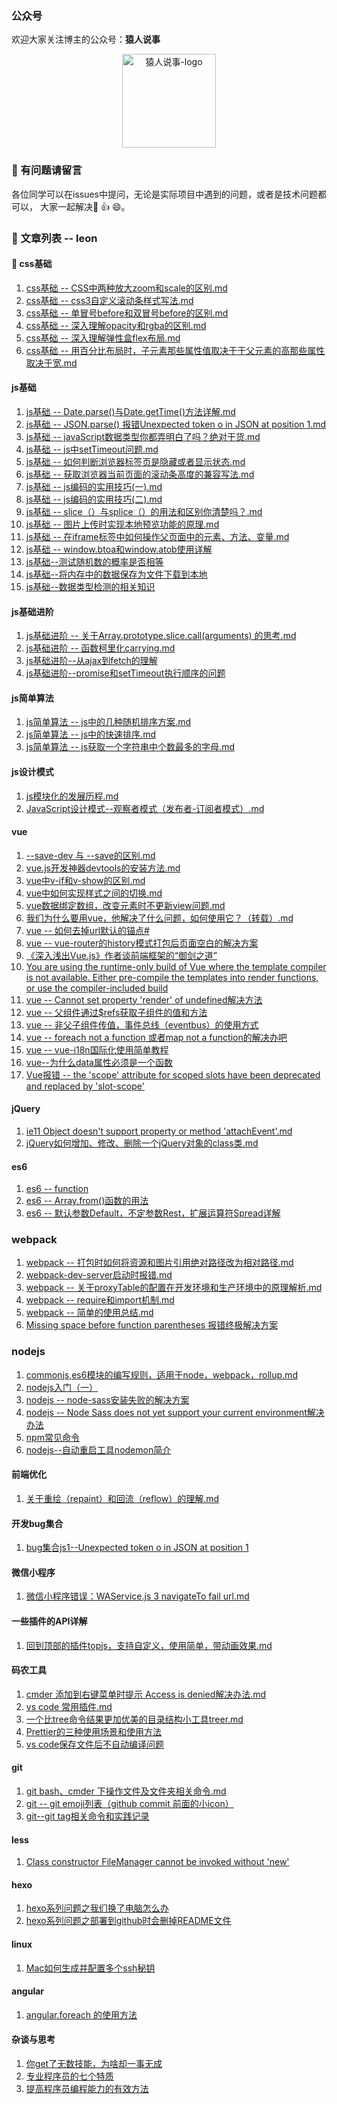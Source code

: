 ### 公众号
欢迎大家关注博主的公众号：<strong>猿人说事</strong>
<p align="center">
  <img src="http://storage.360buyimg.com/cdn-upload/yuanRenQR83057a63644441fda8a095ae68c574c5.jpg" alt="猿人说事-logo" width="150px" height="150px"/>
  <br>
</p>

### :bug: 有问题请留言
各位同学可以在issues中提问，无论是实际项目中遇到的问题，或者是技术问题都可以， 大家一起解决:100: :+1: :smile:。

### :book: 文章列表 -- leon


#### :art: css基础
1. [css基础 -- CSS中两种放大zoom和scale的区别.md](https://github.com/LeonWuV/FE-blog-repository/blob/master/css%E5%9F%BA%E7%A1%80/CSS%E4%B8%AD%E4%B8%A4%E7%A7%8D%E6%94%BE%E5%A4%A7zoom%E5%92%8Cscale%E7%9A%84%E5%8C%BA%E5%88%AB.md)
2. [css基础 -- css3自定义滚动条样式写法.md](https://github.com/LeonWuV/FE-blog-repository/blob/master/css%E5%9F%BA%E7%A1%80/css3%E8%87%AA%E5%AE%9A%E4%B9%89%E6%BB%9A%E5%8A%A8%E6%9D%A1%E6%A0%B7%E5%BC%8F%E5%86%99%E6%B3%95.md)
3. [css基础 -- 单冒号before和双冒号before的区别.md](https://github.com/LeonWuV/FE-blog-repository/blob/master/css%E5%9F%BA%E7%A1%80/css%E5%9F%BA%E7%A1%80--%E5%8D%95%E5%86%92%E5%8F%B7before%E5%92%8C%E5%8F%8C%E5%86%92%E5%8F%B7before%E7%9A%84%E5%8C%BA%E5%88%AB.md)
4. [css基础 -- 深入理解opacity和rgba的区别.md](https://github.com/LeonWuV/FE-blog-repository/blob/master/css%E5%9F%BA%E7%A1%80/css%E5%9F%BA%E7%A1%80--%E6%B7%B1%E5%85%A5%E7%90%86%E8%A7%A3opacity%E5%92%8Crgba%E7%9A%84%E5%8C%BA%E5%88%AB.md)
5. [css基础 -- 深入理解弹性盒flex布局.md](https://github.com/LeonWuV/FE-blog-repository/blob/master/css%E5%9F%BA%E7%A1%80/%E6%B7%B1%E5%85%A5%E7%90%86%E8%A7%A3%E5%BC%B9%E6%80%A7%E7%9B%92flex%E5%B8%83%E5%B1%80.md)
6. [css基础 -- 用百分比布局时，子元素那些属性值取决于于父元素的高那些属性取决于宽.md](https://github.com/LeonWuV/FE-blog-repository/blob/master/css%E5%9F%BA%E7%A1%80/%E7%94%A8%E7%99%BE%E5%88%86%E6%AF%94%E5%B8%83%E5%B1%80%E6%97%B6%EF%BC%8C%E5%AD%90%E5%85%83%E7%B4%A0%E9%82%A3%E4%BA%9B%E5%B1%9E%E6%80%A7%E5%80%BC%E5%8F%96%E5%86%B3%E4%BA%8E%E4%BA%8E%E7%88%B6%E5%85%83%E7%B4%A0%E7%9A%84%E9%AB%98%E9%82%A3%E4%BA%9B%E5%B1%9E%E6%80%A7%E5%8F%96%E5%86%B3%E4%BA%8E%E5%AE%BD.md)


#### js基础
1. [js基础 -- Date.parse()与Date.getTime()方法详解.md](https://github.com/LeonWuV/FE-blog-repository/blob/master/js%E5%9F%BA%E7%A1%80/Date.parse()%E4%B8%8EDate.getTime()%E6%96%B9%E6%B3%95%E8%AF%A6%E8%A7%A3.md)
2. [js基础 -- JSON.parse() 报错Unexpected token o in JSON at position 1.md](https://github.com/LeonWuV/FE-blog-repository/blob/master/js%E5%9F%BA%E7%A1%80/JSON.parse()%20%E6%8A%A5%E9%94%99Unexpected%20token%20o%20in%20JSON%20at%20position%201.md)
3. [js基础 -- javaScript数据类型你都弄明白了吗？绝对干货.md](https://github.com/LeonWuV/FE-blog-repository/blob/master/js%E5%9F%BA%E7%A1%80/javaScript%E6%95%B0%E6%8D%AE%E7%B1%BB%E5%9E%8B%E4%BD%A0%E9%83%BD%E5%BC%84%E6%98%8E%E7%99%BD%E4%BA%86%E5%90%97%EF%BC%9F%E7%BB%9D%E5%AF%B9%E5%B9%B2%E8%B4%A7.md)
4. [js基础 -- js中setTimeout问题.md](https://github.com/LeonWuV/FE-blog-repository/blob/master/js%E5%9F%BA%E7%A1%80/js%E5%9F%BA%E7%A1%80--setTimeout%E9%97%AE%E9%A2%98.md)
5. [js基础 -- 如何判断浏览器标签页是隐藏或者显示状态.md](https://github.com/LeonWuV/FE-blog-repository/blob/master/js%E5%9F%BA%E7%A1%80/js%E5%9F%BA%E7%A1%80--%E5%A6%82%E4%BD%95%E5%88%A4%E6%96%AD%E6%B5%8F%E8%A7%88%E5%99%A8%E6%A0%87%E7%AD%BE%E9%A1%B5%E6%98%AF%E9%9A%90%E8%97%8F%E6%88%96%E8%80%85%E6%98%BE%E7%A4%BA%E7%8A%B6%E6%80%81.md)
6. [js基础 -- 获取浏览器当前页面的滚动条高度的兼容写法.md](https://github.com/LeonWuV/FE-blog-repository/blob/master/js%E5%9F%BA%E7%A1%80/js%E5%9F%BA%E7%A1%80--%E8%8E%B7%E5%8F%96%E6%B5%8F%E8%A7%88%E5%99%A8%E5%BD%93%E5%89%8D%E9%A1%B5%E9%9D%A2%E7%9A%84%E6%BB%9A%E5%8A%A8%E6%9D%A1%E9%AB%98%E5%BA%A6%E7%9A%84%E5%85%BC%E5%AE%B9%E5%86%99%E6%B3%95.md)
7. [js基础 -- js编码的实用技巧(一).md](https://github.com/LeonWuV/FE-blog-repository/blob/master/js%E5%9F%BA%E7%A1%80/js%E7%BC%96%E7%A0%81%E7%9A%84%E5%AE%9E%E7%94%A8%E6%8A%80%E5%B7%A7(%E4%B8%80).md)
8. [js基础 -- js编码的实用技巧(二).md](https://github.com/LeonWuV/FE-blog-repository/blob/master/js%E5%9F%BA%E7%A1%80/js%E7%BC%96%E7%A0%81%E7%9A%84%E5%AE%9E%E7%94%A8%E6%8A%80%E5%B7%A7(%E4%B8%80).md)
9. [js基础 --  slice（）与splice（）的用法和区别你清楚吗？.md](https://github.com/LeonWuV/FE-blog-repository/blob/master/js%E5%9F%BA%E7%A1%80/slice%EF%BC%88%EF%BC%89%E4%B8%8Esplice%EF%BC%88%EF%BC%89%E7%9A%84%E7%94%A8%E6%B3%95%E5%92%8C%E5%8C%BA%E5%88%AB%E4%BD%A0%E6%B8%85%E6%A5%9A%E5%90%97%EF%BC%9F.md)
10. [js基础 -- 图片上传时实现本地预览功能的原理.md](https://github.com/LeonWuV/FE-blog-repository/blob/master/js%E5%9F%BA%E7%A1%80/%E5%9B%BE%E7%89%87%E4%B8%8A%E4%BC%A0%E6%97%B6%E5%AE%9E%E7%8E%B0%E6%9C%AC%E5%9C%B0%E9%A2%84%E8%A7%88%E5%8A%9F%E8%83%BD%E7%9A%84%E5%8E%9F%E7%90%86.md)
11. [js基础 -- 在iframe标签中如何操作父页面中的元素、方法、变量.md](https://github.com/LeonWuV/FE-blog-repository/blob/master/js%E5%9F%BA%E7%A1%80/%E5%A6%82%E4%BD%95%E6%93%8D%E4%BD%9Ciframe%E7%88%B6%E9%A1%B5%E9%9D%A2%E4%B8%AD%E7%9A%84%E5%85%83%E7%B4%A0%E3%80%81%E6%96%B9%E6%B3%95%E3%80%81%E5%8F%98%E9%87%8F.md)
12. [js基础 -- window.btoa和window.atob使用详解](https://github.com/LeonWuV/FE-blog-repository/blob/master/js%E5%9F%BA%E7%A1%80/js%E5%9F%BA%E7%A1%80%20--%20window.btoa%E5%92%8Cwindow.atob%E4%BD%BF%E7%94%A8%E8%AF%A6%E8%A7%A3.md)
13. [js基础--测试随机数的概率是否相等](https://github.com/LeonWuV/FE-blog-repository/blob/master/js%E5%9F%BA%E7%A1%80/js%E5%9F%BA%E7%A1%80--%E6%B5%8B%E8%AF%95%E9%9A%8F%E6%9C%BA%E6%95%B0%E7%9A%84%E6%A6%82%E7%8E%87%E6%98%AF%E5%90%A6%E7%9B%B8%E7%AD%89.md)
14. [js基础--将内存中的数据保存为文件下载到本地](https://github.com/LeonWuV/FE-blog-repository/blob/master/js%E5%9F%BA%E7%A1%80/js%E5%9F%BA%E7%A1%80--%E5%B0%86%E5%86%85%E5%AD%98%E4%B8%AD%E7%9A%84%E6%95%B0%E6%8D%AE%E4%BF%9D%E5%AD%98%E4%B8%BA%E6%96%87%E4%BB%B6%E4%B8%8B%E8%BD%BD%E5%88%B0%E6%9C%AC%E5%9C%B0.md)
15. [js基础--数据类型检测的相关知识](https://github.com/LeonWuV/FE-blog-repository/blob/master/js%E5%9F%BA%E7%A1%80/js%E5%9F%BA%E7%A1%80--%E6%95%B0%E6%8D%AE%E7%B1%BB%E5%9E%8B%E6%A3%80%E6%B5%8B%E7%9A%84%E7%9B%B8%E5%85%B3%E7%9F%A5%E8%AF%86.md)

#### js基础进阶
1. [js基础进阶 -- 关于Array.prototype.slice.call(arguments) 的思考.md](https://github.com/LeonWuV/FE-blog-repository/blob/master/js%E5%9F%BA%E7%A1%80%E8%BF%9B%E9%98%B6/js%E5%9F%BA%E7%A1%80%E8%BF%9B%E9%98%B6--%E5%85%B3%E4%BA%8EArray.prototype.slice.call(arguments)%20%E7%9A%84%E6%80%9D%E8%80%83.md)
2. [js基础进阶 -- 函数柯里化carrying.md](https://github.com/LeonWuV/FE-blog-repository/blob/master/js%E5%9F%BA%E7%A1%80%E8%BF%9B%E9%98%B6/js%E5%9F%BA%E7%A1%80%E8%BF%9B%E9%98%B6--%E5%87%BD%E6%95%B0%E6%9F%AF%E9%87%8C%E5%8C%96carrying.md)
3. [js基础进阶--从ajax到fetch的理解](https://github.com/LeonWuV/FE-blog-repository/blob/master/js%E5%9F%BA%E7%A1%80%E8%BF%9B%E9%98%B6/js%E5%9F%BA%E7%A1%80%E8%BF%9B%E9%98%B6--%E4%BB%8Eajax%E5%88%B0fetch%E7%9A%84%E7%90%86%E8%A7%A3.md)
4. [js基础进阶--promise和setTimeout执行顺序的问题](https://github.com/LeonWuV/FE-blog-repository/blob/master/js%E5%9F%BA%E7%A1%80%E8%BF%9B%E9%98%B6/js%E5%9F%BA%E7%A1%80%E8%BF%9B%E9%98%B6--promise%E5%92%8CsetTimeout%E6%89%A7%E8%A1%8C%E9%A1%BA%E5%BA%8F%E7%9A%84%E9%97%AE%E9%A2%98.md)


#### js简单算法
1. [js简单算法 -- js中的几种随机排序方案.md](https://github.com/LeonWuV/FE-blog-repository/blob/master/js%E7%AE%80%E5%8D%95%E7%AE%97%E6%B3%95/js%E4%B8%AD%E7%9A%84%E5%87%A0%E7%A7%8D%E9%9A%8F%E6%9C%BA%E6%8E%92%E5%BA%8F%E6%96%B9%E6%A1%88.md)
2. [js简单算法 -- js中的快速排序.md](https://github.com/LeonWuV/FE-blog-repository/blob/master/js%E7%AE%80%E5%8D%95%E7%AE%97%E6%B3%95/js%E4%B8%AD%E7%9A%84%E5%BF%AB%E9%80%9F%E6%8E%92%E5%BA%8F.md)
3. [js简单算法 -- js获取一个字符串中个数最多的字母.md](https://github.com/LeonWuV/FE-blog-repository/blob/master/js%E7%AE%80%E5%8D%95%E7%AE%97%E6%B3%95/js%E8%8E%B7%E5%8F%96%E4%B8%80%E4%B8%AA%E5%AD%97%E7%AC%A6%E4%B8%B2%E4%B8%AD%E4%B8%AA%E6%95%B0%E6%9C%80%E5%A4%9A%E7%9A%84%E5%AD%97%E6%AF%8D.md)

#### js设计模式
1. [js模块化的发展历程.md](https://github.com/LeonWuV/FE-blog-repository/blob/master/js%E8%AE%BE%E8%AE%A1%E6%A8%A1%E5%BC%8F/js%E6%A8%A1%E5%9D%97%E5%8C%96%E7%9A%84%E5%8F%91%E5%B1%95%E5%8E%86%E7%A8%8B.md)
2. [JavaScript设计模式--观察者模式（发布者-订阅者模式）.md](https://github.com/LeonWuV/FE-blog-repository/blob/master/js%E8%AE%BE%E8%AE%A1%E6%A8%A1%E5%BC%8F/JavaScript%E8%AE%BE%E8%AE%A1%E6%A8%A1%E5%BC%8F--%E8%A7%82%E5%AF%9F%E8%80%85%E6%A8%A1%E5%BC%8F%EF%BC%88%E5%8F%91%E5%B8%83%E8%80%85-%E8%AE%A2%E9%98%85%E8%80%85%E6%A8%A1%E5%BC%8F%EF%BC%89.md)

#### vue
1. [--save-dev 与 --save的区别.md](https://github.com/LeonWuV/FE-blog-repository/blob/master/vue/--save-dev%20%E4%B8%8E%20--save%E7%9A%84%E5%8C%BA%E5%88%AB.md)
2. [vue.js开发神器devtools的安装方法.md](https://github.com/LeonWuV/FE-blog-repository/blob/master/vue/vue.js%E5%BC%80%E5%8F%91%E7%A5%9E%E5%99%A8devtools%E7%9A%84%E5%AE%89%E8%A3%85%E6%96%B9%E6%B3%95.md)
3. [vue中v-if和v-show的区别.md](https://github.com/LeonWuV/FE-blog-repository/blob/master/vue/vue%E4%B8%ADv-if%E5%92%8Cv-show%E7%9A%84%E5%8C%BA%E5%88%AB.md)
4. [vue中如何实现样式之间的切换.md](https://github.com/LeonWuV/FE-blog-repository/blob/master/vue/vue%E4%B8%AD%E5%A6%82%E4%BD%95%E5%AE%9E%E7%8E%B0%E6%A0%B7%E5%BC%8F%E4%B9%8B%E9%97%B4%E7%9A%84%E5%88%87%E6%8D%A2.md)
5. [vue数据绑定数组，改变元素时不更新view问题.md](https://github.com/LeonWuV/FE-blog-repository/blob/master/vue/vue%E6%95%B0%E6%8D%AE%E7%BB%91%E5%AE%9A%E6%95%B0%E7%BB%84%EF%BC%8C%E6%94%B9%E5%8F%98%E5%85%83%E7%B4%A0%E6%97%B6%E4%B8%8D%E6%9B%B4%E6%96%B0view%E9%97%AE%E9%A2%98.md)
6. [我们为什么要用vue，他解决了什么问题，如何使用它？（转载）.md](https://github.com/LeonWuV/FE-blog-repository/blob/master/vue/%E6%88%91%E4%BB%AC%E4%B8%BA%E4%BB%80%E4%B9%88%E8%A6%81%E7%94%A8vue%EF%BC%8C%E4%BB%96%E8%A7%A3%E5%86%B3%E4%BA%86%E4%BB%80%E4%B9%88%E9%97%AE%E9%A2%98%EF%BC%8C%E5%A6%82%E4%BD%95%E4%BD%BF%E7%94%A8%E5%AE%83%EF%BC%9F%EF%BC%88%E8%BD%AC%E8%BD%BD%EF%BC%89.md)
7. [vue -- 如何去掉url默认的锚点#](https://github.com/LeonWuV/FE-blog-repository/blob/master/vue/vue%20--%20%E5%A6%82%E4%BD%95%E5%8E%BB%E6%8E%89url%E9%BB%98%E8%AE%A4%E7%9A%84%E9%94%9A%E7%82%B9%23.md)
8. [vue -- vue-router的history模式打包后页面空白的解决方案](https://github.com/LeonWuV/FE-blog-repository/blob/master/vue/vue%20--%20vue-router%E7%9A%84history%E6%A8%A1%E5%BC%8F%E6%89%93%E5%8C%85%E5%90%8E%E9%A1%B5%E9%9D%A2%E7%A9%BA%E7%99%BD%E7%9A%84%E8%A7%A3%E5%86%B3%E6%96%B9%E6%A1%88.md)
9. [《深入浅出Vue.js》作者谈前端框架的“御剑之道”](https://github.com/LeonWuV/FE-blog-repository/blob/master/vue/%E3%80%8A%E6%B7%B1%E5%85%A5%E6%B5%85%E5%87%BAVue.js%E3%80%8B%E4%BD%9C%E8%80%85%E8%B0%88%E5%89%8D%E7%AB%AF%E6%A1%86%E6%9E%B6%E7%9A%84%E2%80%9C%E5%BE%A1%E5%89%91%E4%B9%8B%E9%81%93%E2%80%9D.md)
10. [You are using the runtime-only build of Vue where the template compiler is not available. Either pre-compile the templates into render functions, or use the compiler-included build](https://github.com/LeonWuV/FE-blog-repository/blob/master/vue/You%20are%20using%20the%20runtime-only%20build%20of%20Vue%20where%20the%20template%20compiler%20is%20not%20a.md)
11. [vue -- Cannot set property 'render' of undefined解决方法](https://github.com/LeonWuV/FE-blog-repository/blob/master/vue/vue%20--%20Cannot%20set%20property%20'render'%20of%20undefined%E8%A7%A3%E5%86%B3%E6%96%B9%E6%B3%95.md)
12. [vue -- 父组件通过$refs获取子组件的值和方法](https://github.com/LeonWuV/FE-blog-repository/blob/master/vue/vue%20--%20%E7%88%B6%E7%BB%84%E4%BB%B6%E9%80%9A%E8%BF%87%24refs%E8%8E%B7%E5%8F%96%E5%AD%90%E7%BB%84%E4%BB%B6%E7%9A%84%E5%80%BC%E5%92%8C%E6%96%B9%E6%B3%95.md)
13. [vue -- 非父子组件传值，事件总线（eventbus）的使用方式](https://github.com/LeonWuV/FE-blog-repository/blob/master/vue/vue%20--%20%E9%9D%9E%E7%88%B6%E5%AD%90%E7%BB%84%E4%BB%B6%E4%BC%A0%E5%80%BC%EF%BC%8C%E4%BA%8B%E4%BB%B6%E6%80%BB%E7%BA%BF%EF%BC%88eventbus%EF%BC%89%E7%9A%84%E4%BD%BF%E7%94%A8%E6%96%B9%E5%BC%8F.md)
14. [vue -- foreach not a function 或者map not a function的解决办吧](https://github.com/LeonWuV/FE-blog-repository/blob/master/vue/vue%20--%20foreach%20not%20a%20function%20%E6%88%96%E8%80%85map%20not%20a%20function%E7%9A%84%E8%A7%A3%E5%86%B3%E5%8A%9E%E5%90%A7.md)
15. [vue -- vue-i18n国际化使用简单教程](https://github.com/LeonWuV/FE-blog-repository/blob/master/vue/vue%20--%20vue-i18n%E5%9B%BD%E9%99%85%E5%8C%96%E4%BD%BF%E7%94%A8%E7%AE%80%E5%8D%95%E6%95%99%E7%A8%8B.md)
16. [vue--为什么data属性必须是一个函数](https://github.com/LeonWuV/FE-blog-repository/blob/master/vue/vue--%E4%B8%BA%E4%BB%80%E4%B9%88data%E5%B1%9E%E6%80%A7%E5%BF%85%E9%A1%BB%E6%98%AF%E4%B8%80%E4%B8%AA%E5%87%BD%E6%95%B0.md)
16. <a href="/vue/Vue报错 -- the 'scope' attribute for scoped slots have been deprecated and replaced by 'slot-scope'.md">Vue报错 -- the 'scope' attribute for scoped slots have been deprecated and replaced by 'slot-scope'</a>

#### jQuery
1. [ie11 Object doesn't support property or method 'attachEvent'.md](https://github.com/LeonWuV/FE-blog-repository/blob/master/jQuery/ie11%20Object%20doesn't%20support%20property%20or%20method%20'attachEvent'.md)
2. [jQuery如何增加、修改、删除一个jQuery对象的class类.md](https://github.com/LeonWuV/FE-blog-repository/blob/master/jQuery/jQuery%E5%A6%82%E4%BD%95%E5%A2%9E%E5%8A%A0%E3%80%81%E4%BF%AE%E6%94%B9%E3%80%81%E5%88%A0%E9%99%A4%E4%B8%80%E4%B8%AAjQuery%E5%AF%B9%E8%B1%A1%E7%9A%84class%E7%B1%BB.md)

#### es6
1. [es6 -- function](https://github.com/LeonWuV/FE-blog-repository/blob/master/es6/es6--function.md)
2. [es6 -- Array.from()函数的用法](https://github.com/LeonWuV/FE-blog-repository/blob/master/es6/es6%20--%20Array.from()%E5%87%BD%E6%95%B0%E7%9A%84%E7%94%A8%E6%B3%95.md)
3. [es6 -- 默认参数Default，不定参数Rest，扩展运算符Spread详解](https://github.com/LeonWuV/FE-blog-repository/blob/master/es6/es6%20--%20%E9%BB%98%E8%AE%A4%E5%8F%82%E6%95%B0Default%EF%BC%8C%E4%B8%8D%E5%AE%9A%E5%8F%82%E6%95%B0Rest%EF%BC%8C%E6%89%A9%E5%B1%95%E8%BF%90%E7%AE%97%E7%AC%A6Spread%E8%AF%A6%E8%A7%A3.md)

### webpack
1. [webpack -- 打包时如何将资源和图片引用绝对路径改为相对路径.md](https://github.com/LeonWuV/FE-blog-repository/blob/master/webpack/webpack%20--%20%E6%89%93%E5%8C%85%E6%97%B6%E5%A6%82%E4%BD%95%E5%B0%86%E8%B5%84%E6%BA%90%E5%92%8C%E5%9B%BE%E7%89%87%E5%BC%95%E7%94%A8%E7%BB%9D%E5%AF%B9%E8%B7%AF%E5%BE%84%E6%94%B9%E4%B8%BA%E7%9B%B8%E5%AF%B9%E8%B7%AF%E5%BE%84.md)
2. [webpack-dev-server启动时报错.md](https://github.com/LeonWuV/FE-blog-repository/blob/master/webpack/webpack-dev-server%E5%90%AF%E5%8A%A8%E6%97%B6%E6%8A%A5%E9%94%99.md)
3. [webpack -- 关于proxyTable的配置在开发环境和生产环境中的原理解析.md](https://github.com/LeonWuV/FE-blog-repository/blob/master/webpack/webpack%20--%20%E5%85%B3%E4%BA%8EproxyTable%E7%9A%84%E9%85%8D%E7%BD%AE%E5%9C%A8%E5%BC%80%E5%8F%91%E7%8E%AF%E5%A2%83%E5%92%8C%E7%94%9F%E4%BA%A7%E7%8E%AF%E5%A2%83%E4%B8%AD%E7%9A%84%E5%8E%9F%E7%90%86%E8%A7%A3%E6%9E%90.md)
4. [webpack -- require和import机制.md](https://github.com/LeonWuV/FE-blog-repository/blob/master/webpack/webpack%20--%20require%E5%92%8Cimport%E6%9C%BA%E5%88%B6.md)
5. [webpack -- 简单的使用总结.md](https://github.com/LeonWuV/FE-blog-repository/blob/master/webpack/webpack%20--%20%E7%AE%80%E5%8D%95%E7%9A%84%E4%BD%BF%E7%94%A8%E6%80%BB%E7%BB%93.md)
6. [Missing space before function parentheses 报错终极解决方案](https://github.com/LeonWuV/FE-blog-repository/blob/master/webpack/Missing%20space%20before%20function%20parentheses%20%E6%8A%A5%E9%94%99%E7%BB%88%E6%9E%81%E8%A7%A3%E5%86%B3%E6%96%B9%E6%A1%88.md)

### nodejs
1. [commonjs,es6模块的编写规则，适用于node，webpack，rollup.md](https://github.com/LeonWuV/FE-blog-repository/blob/master/nodejs/commonjs%2Ces6%E6%A8%A1%E5%9D%97%E7%9A%84%E7%BC%96%E5%86%99%E8%A7%84%E5%88%99%EF%BC%8C%E9%80%82%E7%94%A8%E4%BA%8Enode%EF%BC%8Cwebpack%EF%BC%8Crollup.md)
2. [nodejs入门（一）](https://github.com/LeonWuV/FE-blog-repository/blob/master/nodejs/nodejs%E5%85%A5%E9%97%A8%EF%BC%88%E4%B8%80%EF%BC%89.md)
3. [nodejs -- node-sass安装失败的解决方案](https://github.com/LeonWuV/FE-blog-repository/blob/master/nodejs/nodejs%20--%20node-sass%E5%AE%89%E8%A3%85%E5%A4%B1%E8%B4%A5%E7%9A%84%E8%A7%A3%E5%86%B3%E6%96%B9%E6%A1%88.md)
4. [nodejs -- Node Sass does not yet support your current environment解决办法](https://github.com/LeonWuV/FE-blog-repository/blob/master/nodejs/nodejs%20--%20Node%20Sass%20does%20not%20yet%20support%20your%20current%20environment%E8%A7%A3%E5%86%B3%E5%8A%9E%E6%B3%95.md)
5. [npm常见命令](https://github.com/LeonWuV/FE-blog-repository/blob/master/nodejs/npm%E5%B8%B8%E8%A7%81%E5%91%BD%E4%BB%A4.md)
6. [nodejs--自动重启工具nodemon简介](https://github.com/LeonWuV/FE-blog-repository/blob/master/nodejs/nodejs--%E8%87%AA%E5%8A%A8%E9%87%8D%E5%90%AF%E5%B7%A5%E5%85%B7nodemon%E7%AE%80%E4%BB%8B.md)

#### 前端优化
1. [关于重绘（repaint）和回流（reflow）的理解.md](https://github.com/LeonWuV/FE-blog-repository/blob/master/%E5%89%8D%E7%AB%AF%E4%BC%98%E5%8C%96/%E5%85%B3%E4%BA%8E%E9%87%8D%E7%BB%98%EF%BC%88repaint%EF%BC%89%E5%92%8C%E5%9B%9E%E6%B5%81%EF%BC%88reflow%EF%BC%89%E7%9A%84%E7%90%86%E8%A7%A3.md)

#### 开发bug集合
1. [bug集合js1--Unexpected token o in JSON at position 1](https://github.com/LeonWuV/FE-blog-repository/blob/master/%E5%BC%80%E5%8F%91bug%E9%9B%86%E5%90%88/bug%E9%9B%86%E5%90%88js1--Unexpected%20token%20o%20in%20JSON%20at%20position%201.md)

#### 微信小程序
1. [微信小程序错误：WAService.js 3 navigateTo fail url.md](https://github.com/LeonWuV/FE-blog-repository/blob/master/%E5%BE%AE%E4%BF%A1%E5%B0%8F%E7%A8%8B%E5%BA%8F/%E5%BE%AE%E4%BF%A1%E5%B0%8F%E7%A8%8B%E5%BA%8F%E9%94%99%E8%AF%AF%EF%BC%9AWAService.js%203%20navigateTo%20fail%20url.md)

#### 一些插件的API详解
1. [回到顶部的插件topjs，支持自定义，使用简单，带动画效果.md](https://github.com/LeonWuV/FE-blog-repository/blob/master/%E6%8F%92%E4%BB%B6API%E8%AF%A6%E8%A7%A3/%E8%87%AA%E5%B7%B1%E5%86%99%E4%BA%86%E4%B8%80%E4%B8%AA%E5%9B%9E%E5%88%B0%E9%A1%B6%E9%83%A8%E7%9A%84%E6%8F%92%E4%BB%B6topjs%EF%BC%8C%E6%94%AF%E6%8C%81%E8%87%AA%E5%AE%9A%E4%B9%89%EF%BC%8C%E4%BD%BF%E7%94%A8%E7%AE%80%E5%8D%95%EF%BC%8C%E5%B8%A6%E5%8A%A8%E7%94%BB%E6%95%88%E6%9E%9C.md)

#### 码农工具
1. [cmder 添加到右键菜单时提示 Access is denied解决办法.md](https://github.com/LeonWuV/FE-blog-repository/blob/master/%E7%A0%81%E5%86%9C%E5%B7%A5%E5%85%B7/cmder%20%E6%B7%BB%E5%8A%A0%E5%88%B0%E5%8F%B3%E9%94%AE%E8%8F%9C%E5%8D%95%E6%97%B6%E6%8F%90%E7%A4%BA%20Access%20is%20denied%E8%A7%A3%E5%86%B3%E5%8A%9E%E6%B3%95.md)
2. [vs code 常用插件.md](https://github.com/LeonWuV/FE-blog-repository/blob/master/%E7%A0%81%E5%86%9C%E5%B7%A5%E5%85%B7/vs%20code%20%E5%B8%B8%E7%94%A8%E6%8F%92%E4%BB%B6.md)
3. [一个比tree命令结果更加优美的目录结构小工具treer.md](https://github.com/LeonWuV/FE-blog-repository/blob/master/%E7%A0%81%E5%86%9C%E5%B7%A5%E5%85%B7/%E4%B8%80%E4%B8%AA%E6%AF%94tree%E5%91%BD%E4%BB%A4%E7%BB%93%E6%9E%9C%E6%9B%B4%E5%8A%A0%E4%BC%98%E7%BE%8E%E7%9A%84%E7%9B%AE%E5%BD%95%E7%BB%93%E6%9E%84%E5%B0%8F%E5%B7%A5%E5%85%B7treer.md)
4. [Prettier的三种使用场景和使用方法](https://github.com/LeonWuV/FE-blog-repository/blob/master/%E7%A0%81%E5%86%9C%E5%B7%A5%E5%85%B7/Prettier%E7%9A%84%E4%B8%89%E7%A7%8D%E4%BD%BF%E7%94%A8%E5%9C%BA%E6%99%AF%E5%92%8C%E4%BD%BF%E7%94%A8%E6%96%B9%E6%B3%95.md)
5. <a href="/码农工具/vs code保存文件后不自动编译问题.md">vs code保存文件后不自动编译问题</a>

#### git
1. [git bash、cmder 下操作文件及文件夹相关命令.md](https://github.com/LeonWuV/FE-blog-repository/blob/master/git/git%20bash%E3%80%81cmder%20%E4%B8%8B%E6%93%8D%E4%BD%9C%E6%96%87%E4%BB%B6%E5%8F%8A%E6%96%87%E4%BB%B6%E5%A4%B9%E7%9B%B8%E5%85%B3%E5%91%BD%E4%BB%A4.md)
2. [git -- git emoji列表（github commit 前面的小icon）](https://github.com/LeonWuV/FE-blog-repository/blob/master/git/git%20--%20git%20emoji%E5%88%97%E8%A1%A8%EF%BC%88github%20commit%20%E5%89%8D%E9%9D%A2%E7%9A%84%E5%B0%8Ficon%EF%BC%89.md)
3. [git--git tag相关命令和实践记录](https://github.com/LeonWuV/FE-blog-repository/blob/master/git/git--git%20tag%E7%9B%B8%E5%85%B3%E5%91%BD%E4%BB%A4%E5%92%8C%E5%AE%9E%E8%B7%B5%E8%AE%B0%E5%BD%95.md)

#### less
1. [Class constructor FileManager cannot be invoked without 'new'](https://github.com/LeonWuV/FE-blog-repository/blob/master/less/Class%20constructor%20FileManager%20cannot%20be%20invoked%20without%20'new'.md)


#### hexo
1. [hexo系列问题之我们换了电脑怎么办](https://github.com/LeonWuV/FE-blog-repository/blob/master/hexo/hexo%E7%B3%BB%E5%88%97%E9%97%AE%E9%A2%98%E4%B9%8B%E6%88%91%E4%BB%AC%E6%8D%A2%E4%BA%86%E7%94%B5%E8%84%91%E6%80%8E%E4%B9%88%E5%8A%9E.md)
2. [hexo系列问题之部署到github时会删掉README文件](https://github.com/LeonWuV/FE-blog-repository/blob/master/hexo/hexo%E7%B3%BB%E5%88%97%E9%97%AE%E9%A2%98%E4%B9%8B%E9%83%A8%E7%BD%B2%E5%88%B0github%E6%97%B6%E4%BC%9A%E5%88%A0%E6%8E%89README%E6%96%87%E4%BB%B6.md)

#### linux
1. <a href="/linux/Mac如何生成并配置多个ssh秘钥.md">Mac如何生成并配置多个ssh秘钥</a>

#### angular
1. [angular.foreach 的使用方法](https://github.com/LeonWuV/FE-blog-repository/blob/master/angular/angular.foreach%20%E7%9A%84%E4%BD%BF%E7%94%A8%E6%96%B9%E6%B3%95.md)

#### 杂谈与思考
1. [你get了无数技能，为啥却一事无成](https://github.com/LeonWuV/FE-blog-repository/blob/master/%E6%9D%82%E8%B0%88%E4%B8%8E%E6%80%9D%E8%80%83/%E4%BD%A0get%E4%BA%86%E6%97%A0%E6%95%B0%E6%8A%80%E8%83%BD%EF%BC%8C%E4%B8%BA%E5%95%A5%E5%8D%B4%E4%B8%80%E4%BA%8B%E6%97%A0%E6%88%90.md)
2. [专业程序员的七个特质](https://github.com/LeonWuV/FE-blog-repository/blob/master/%E6%9D%82%E8%B0%88%E4%B8%8E%E6%80%9D%E8%80%83/%E4%B8%93%E4%B8%9A%E7%A8%8B%E5%BA%8F%E5%91%98%E7%9A%84%E4%B8%83%E4%B8%AA%E7%89%B9%E8%B4%A8.md)
3. [提高程序员编程能力的有效方法](https://github.com/LeonWuV/FE-blog-repository/blob/master/%E6%9D%82%E8%B0%88%E4%B8%8E%E6%80%9D%E8%80%83/%E6%8F%90%E9%AB%98%E7%A8%8B%E5%BA%8F%E5%91%98%E7%BC%96%E7%A8%8B%E8%83%BD%E5%8A%9B%E7%9A%84%E6%9C%89%E6%95%88%E6%96%B9%E6%B3%95.md)

